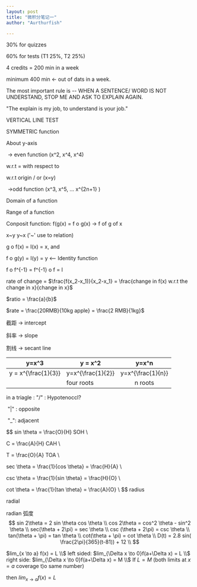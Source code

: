 ```yaml
---
layout: post
title: "微积分笔记一"
author: "Aurthurfish"

---
```


 

30% for quizzes

60% for tests (T1 25%, T2 25%)

4 credits = 200 min in a week

minimum 400 min  <- out of dats in a week.

The most important rule is -- WHEN A SENTENCE/ WORD IS NOT UNDERSTAND, STOP ME AND ASK TO EXPLAIN AGAIN.

"The explain is my job, to understand is your job."

VERTICAL LINE TEST

SYMMETRIC function

About y-axis

​		-> even function (x^2, x^4, x^4)

w.r.t = with respect to

w.r.t origin / or (x=y)

​	->odd function (x^3, x^5,  ... x^{2n+1} )

Domain of a function

Range of a function

Conposit function: f(g(x) =   f o g(x)  -> f of g of x

x~y y~x ('~' use to relation)

g o f(x) = I(x) = x, and

f o g(y) = I(y) = y  <-- Identity function

f o f^{-1} = f^{-1} o f = I



rate of change = $\frac{f(x_2-x_1)}{x_2-x_1} = \frac{change in f(x) w.r.t the change in x}{change in x}$

$ratio = \frac{a}{b}$

$rate = \frac{20RMB}{10kg apple} = \frac{2 RMB}{1kg}$

截距 -> intercept

斜率 -> slope

割线 -> secant line

| y=x^3               | y = x^2           |       y=x^n       |
| ------------------- | ----------------- | :---------------: |
| y = x^{\frac{1}{3}} | y=x^{\frac{1}{2}} | y=x^{\frac{1}{n}} |
|                     | four roots        |      n roots      |

in a triagle : "/" : Hypotenoccl?

​					"|" : opposite

​					"_": adjacent

$$
sin \theta = \frac{O}{H}	SOH \\

C			= \frac{A}{H}	 CAH \\

T			= \frac{O}{A}	TOA \\

sec \theta = \frac{1}{cos \theta} = \frac{H}{A} \\

csc \theta = \frac{1}{sin \theta} = \frac{H}{O} \\

cot \theta =  \frac{1}{tan \theta}  = \frac{A}{O} \\
$$
radius

radial

radian 弧度
$$
sin 2\theta = 2 sin \theta cos \theta \\
cos 2\theta = cos^2 \theta - sin^2 \theta \\
sec(\theta + 2\pi) = sec \theta \\
csc (\theta + 2\pi) = csc \theta \\
tan(\theta + \pi) = tan \theta \\
cot(\theta + \pi) = cot \theta \\
D(t) = 2.8 sin( \frac{2\pi}{365}(t-81)) + 12 \\
$$

$lim_{x \to a} f(x) = L \\$
left sided: $lim_{\Delta x \to 0}f(a+\Delta x) = L \\$
right side: $lim_{\Delta x \to 0}f(a+\Delta x) = M \\$
If $L = M$ (both limits at $x=a$ coverage t)o same number)

then $lim_{x \to a} f(x) = L$

